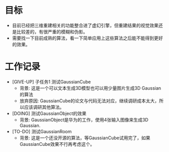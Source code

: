 # 目标
- 目前已经把三维重建相关的功能整合进了虚幻引擎，但重建结果的视觉效果还是比较差的，有很严重的模糊和伪影。
- 需要找一下目前成熟的算法，看一下简单应用上这些算法之后能不能得到更好的效果。

# 工作记录
- [GIVE-UP] 子任务1 测试GaussianCube
	- 背景: 这是一个可以文本生成3D模型也可以用少量图片生成3D Gaussian的算法
	- 放弃原因: GaussianCube的论文与代码无法对应，继续调研成本太大，所以应该调研其他算法。
- [DOING] 测试GaussianObject的效果
	- 背景: GaussianObject是华为的工作，使用4张输入图像来生成3D Gaussian.
- [TO-DO] 测试GaussianRoom
	- 背景: 这是一个还没开源的算法，等GaussianCube试用完了，如果GaussianCube效果不行再考虑这个。
